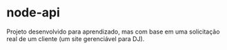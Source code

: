 # node-api
Projeto desenvolvido para aprendizado, mas com base em uma solicitação real de um cliente (um site gerenciável para DJ).
